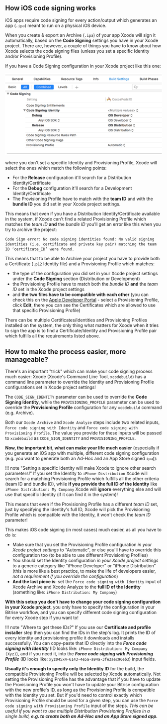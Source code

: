 ## How iOS code signing works

iOS apps require code signing for every action/output which generates an app (`.ipa`) meant to
run on a physical iOS device.

When you create & export an Archive (`.ipa`) of your app Xcode will sign it automatically,
based on the **Code Signing** settings you have in your Xcode project. There are, however,
a couple of things you have to know about how Xcode selects the code signing
files (unless you set a specific Identity and/or Provisioning Profile).

If you have a Code Signing configuration in your Xcode project like this one:

![Recommended iOS Code Signing configuration in Xcode](/img/recommended-ios-code-signing-settings.png)

where you don't set a specific Identity and Provisioning Profile, Xcode will
select the ones which match the following points:

* For the **Release** configuration it'll search for a Distribution Identity/Certificate
* For the **Debug** configuration it'll search for a Development Identity/Certificate
* The Provisioning Profile have to match with the **team ID** and with the **bundle ID** you did set
  in your Xcode project settings.

This means that even if you have a Distribution Identity/Certificate available in the system,
if Xcode can't find a related Provisioning Profile which matches the *team ID* __and__ the *bundle ID*
you'll get an error like this when you try to archive the project:

```
Code Sign error: No code signing identities found: No valid signing identities (i.e. certificate and private key pair) matching the team ID ‘certificate_ID’ were found.
```

This means that to be able to Archive your project you have to provide both a Certificate (`.p12` Identity file)
and a Provisioning Profile which matches:

* the type of the configuration you did set in your Xcode project settings under the **Code Signing** section (Distribution or Development)
* the Provisioning Profile have to match both the *bundle ID* __and__ the *team ID* set in the Xcode project settings
* and **the two files have to be compatible with each other** (you
can check this on the [Apple Developer Portal](https://developer.apple.com/account/ios/certificate) - select a Provisioning Profile,
click **Edit**, there you can see the Certificates which are allowed to use that specific Provisioning Profile)

There can be multiple Certificates/Identities and Provisioning Profiles installed on the system,
the only thing what matters for Xcode when it tries to sign the app is to find a Certificate/Identity and
Provisioning Profile pair which fulfills all the requirements listed above.


## How to make the process easier, more manageable?

There's an important "trick" which can make your code signing process much easier:
Xcode (Xcode's Command Line Tool, `xcodebuild`) has a command line parameter to
override the Identity and Provisioning Profile configurations set in Xcode project settings!

The `CODE_SIGN_IDENTITY` parameter can be used to override the **Code Signing Identity**,
while the `PROVISIONING_PROFILE` parameter can be used to override the **Provisioning Profile** configuration
for any `xcodebuild` command (e.g. Archive).

Both our `Xcode Archive` and `Xcode Analyze` steps include two related inputs,
`Force code signing with Identity` and `Force code signing with Provisioning Profile`.
The value you provide for these inputs will be passed to `xcodebuild`
as `CODE_SIGN_IDENTITY` and `PROVISIONING_PROFILE`.

**Now, the important bit, what can make your life much easier** (especially if you generate an iOS app with
multiple, different code signing configuration (e.g. you want to generate both an Ad-Hoc and
an App Store signed `ipa`)):

!!! note "Setting a specific Identity will make Xcode to ignore other search parameters!"
    If you set the Identity to `iPhone Distribution` Xcode will search for a matching Provisioning
    Profile which fulfills all the other criteria (team ID and bundle ID),
    while **if you provide the full ID of the Identity** like `iPhone Distribution: My Company`
    Xcode will **ignore** everything else and will use that specific Identity (if it can
    find it in the system)!
    
This means that even if the Provisioning Profile has a different *team ID* set, just by
specifying the Identity's full ID, Xcode will pick the Provisioning Profile
which is compatible with the Identity, it won't check the *team ID* parameter!

This makes iOS code signing (in most cases) much easier, as all you have to do is:

* Make sure that you set the Provisioning Profile configuration *in your Xcode project settings* to "Automatic",
  or else you'll have to override this configuration too (to be able to use different Provisioning Profiles)
* You should set the Identity configuration *in your Xcode project settings* to a generic category like
  "iPhone Developer" or "iPhone Distribution" (this is more like a best practice, to make the life of
  developers easier, *not a requirement if you override the configuration*)
* __And the last piece is__: set the `Force code signing with Identity` input of Xcode Archive and
  Xcode Analyze to the **full ID of the Identity** (something like: `iPhone Distribution: My Company`)

**With this setup you don't have to change your code signing configuration in your Xcode project**,
you only have to specify the configuration in your Bitrise workflow, and you can specify
different code signing configuration for every Xcode step if you want to!

!!! note "Where to get these IDs?"
    If you use our **Certificate and profile installer** step then you can find the IDs in the step's
    log. It prints the ID of every identity and provisioning profile it downloads
    and installs successfully. You can copy-paste that ID directly into the
    ***Force code signing with Identity*** (ID looks like: `iPhone Distribution: My Company (Xyz)`),
    and if you need it, into the ***Force code signing with Provisioning Profile***
    (ID looks like: `xyz045x4-6143-4e5a-a94a-3fe3aec96eb3`) input fields.

**Usually it's enough to specify only the Identity ID** for the build, the compatible Provisioning Profile
will be selected by Xcode automatically. Not setting the Provisioning Profile has the advantage
that if you have to update the Provisioning Profile you won't have to update your
Bitrise configuration with the new profile's ID, as long as the Provisioning Profile is
compatible with the Identity you set. But if you'd need to control exactly
which Provisioning Profile should be used for a given step, you can use
the `Force code signing with Provisioning Profile` input of the steps.
*This can be useful if you want to use multiple Distribution Provisioning Profiles
in a single build, **e.g. to create both an Ad-Hoc and an App Store signed app.*** 
